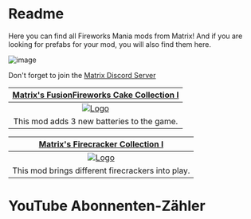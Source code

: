# Readme
Here you can find all Fireworks Mania mods from Matrix! And if you are looking for prefabs for your mod, you will also find them here.

![image](https://github.com/MatrixoYT/Matrix-Fireworks-Mania-Mods/assets/121494555/f7dc5921-fc1a-4f28-a5ba-2fb8409b82eb)

Don't forget to join the [Matrix Discord Server](https://discord.gg/Xp3TYg7d)

<table>
<thead>
<tr>
<th align="center"><a href="https://mod.io/g/fireworksmania/m/matrixs-fusionfireworks-cake-collection-i" rel="nofollow">Matrix's FusionFireworks Cake Collection I</a></th>
</tr>
</thead>
<tbody>
<tr>
<td align="center"><a href="(https://github.com/MatrixoYT/Matrix-Fireworks-Mania-Mods/assets/121494555/1201a091-4fbc-4e8f-8a5e-2135f6c84634)
" rel="nofollow"><img src="https://thumb.modcdn.io/mods/c9d4/3143964/thumb_1020x2000/thumbnailfusionfireworkscake.jpg" alt="Logo" data-<a 
</tr>
<tr>
<td align="center">This mod adds 3 new batteries to the game.</td>

</tr>
</tbody>
</table>

<table>
<thead>
<tr>
<th align="center"><a href="https://mod.io/g/fireworksmania/m/matrixs-firecracker-collection" rel="nofollow">Matrix's Firecracker Collection I</a></th>
</tr>
</thead>
<tbody>
<tr>
<td align="center"><a href="https://github-production-user-asset-6210df.s3.amazonaws.com/121494555/253826202-1eec44a8-3037-4d95-840e-61808fd715d7.png
" rel="nofollow"><img src="https://thumb.modcdn.io/mods/7d96/2720820/thumb_1020x2000/thumbnailmatrixsmodcollecti.1.jpg" alt="Logo" data-<a 
</tr>
<tr>
<td align="center">This mod brings different firecrackers into play.</td>

</tr>
</tbody>
</table>





<!DOCTYPE html>
<html>
<head>
  <title>YouTube Abonnenten-Zähler</title>
</head>
<body>
  <h1>YouTube Abonnenten-Zähler</h1>
  <div id="counter"></div>

  <script>
    // YouTube-Kanal-ID hier einfügen
    const channelId = 'UCNQgFH6YKYUqfdS0gWQSufw';

    // API-Anfragerate in Millisekunden
    const requestInterval = 5000; // 5 Sekunden

    // Funktion zum Aktualisieren des Zählers
    function updateSubscriberCount() {
      fetch(`https://www.googleapis.com/youtube/v3/channels?part=statistics&id=${channelId}&key=DEIN_API_SCHLÜSSEL`)
        .then(response => response.json())
        .then(data => {
          const subscriberCount = data.items[0].statistics.subscriberCount;
          document.getElementById('counter').textContent = `Abonnenten: ${subscriberCount}`;
        })
        .catch(error => {
          console.error('Fehler beim Abrufen der Abonnentenanzahl:', error);
        });
    }

    // Initiale Aktualisierung des Zählers
    updateSubscriberCount();

    // Wiederholtes Aktualisieren des Zählers
    setInterval(updateSubscriberCount, requestInterval);
  </script>
</body>
</html>
